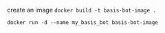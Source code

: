 create an image `docker build -t basis-bot-image .`

`docker run -d --name my_basis_bot basis-bot-image`

